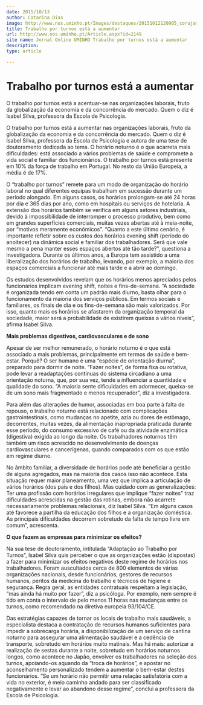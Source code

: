 ```yaml
---
date: 2015/10/13
author: Catarina Dias
image: http://www.nos.uminho.pt/Images/destaques/20151012120905_corujamincfab519462.jpg
title: Trabalho por turnos está a aumentar
url: http://www.nos.uminho.pt/Article.aspx?id=2149
site name: Jornal Online UMINHO Trabalho por turnos está a aumentar
description: 
type: article

---
```

# Trabalho por turnos está a aumentar




O trabalho por turnos está a acentuar-se nas organizações laborais, fruto da globalização da economia e da concorrência do mercado. Quem o diz é Isabel Silva, professora da Escola de Psicologia.

O trabalho por turnos está a aumentar nas organizações laborais, fruto da globalização da economia e da concorrência do mercado. Quem o diz é Isabel Silva, professora da Escola de Psicologia  e autora de uma tese de doutoramento dedicada ao tema. O horário noturno é o que acarreta mais dificuldades: está associado a vários problemas de saúde e compromete a vida social e familiar dos funcionários. O trabalho por turnos está presente em 10% da força de trabalho em Portugal. No resto da União Europeia, a média é de 17%.



O “trabalho por turnos” remete para um modo de organização do horário laboral no qual diferentes equipas trabalham em sucessão durante um período alongado. Em alguns casos, os horários prolongam-se até 24 horas por dia e 365 dias por ano, como em hospitais ou serviços de hotelaria. A extensão dos horários também se verifica em alguns setores industriais, devido à impossibilidade de interromper o processo produtivo, bem como em grandes superfícies comerciais, muitas vezes abertas até à meia-noite, por “motivos meramente económicos”. “Quanto a este último cenário, é importante refletir sobre os custos dos horários evening shift (período do anoitecer) na dinâmica social e familiar dos trabalhadores. Será que vale mesmo a pena manter esses espaços abertos até tão tarde?”, questiona a investigadora. Durante os últimos anos, a Europa tem assistido a uma liberalização dos horários de trabalho, levando, por exemplo, a maioria dos espaços comerciais a funcionar até mais tarde e a abrir ao domingo.



Os estudos desenvolvidos revelam que os horários menos apreciados pelos funcionários implicam evening shift, noites e fins-de-semana. “A sociedade é organizada tendo em conta um padrão mais diurno, basta olhar para o funcionamento da maioria dos serviços públicos. Em termos sociais e familiares, os finais de dia e os fins-de-semana são mais valorizados. Por isso, quanto mais os horários se afastarem da organização temporal da sociedade, maior será a probabilidade de existirem queixas a vários níveis”, afirma Isabel Silva.



**Mais problemas digestivos, cardiovasculares e de sono** 



Apesar de ser melhor remunerado, o horário noturno é o que está associado a mais problemas, principalmente em termos de saúde e bem-estar. Porquê? O ser humano é uma “espécie de orientação diurna”, preparado para dormir de noite. “Fazer noites”, de forma fixa ou rotativa, pode levar a readaptações contínuas do sistema circadiano a uma orientação noturna, que, por sua vez, tende a influenciar a quantidade e qualidade do sono. “A maioria sente dificuldades em adormecer, queixa-se de um sono mais fragmentado e menos recuperador”, diz a investigadora.



Para além das alterações de humor, associadas em boa parte à falta de repouso, o trabalho noturno está relacionado com complicações gastrointestinais, como mudanças no apetite, azia ou dores de estômago, decorrentes, muitas vezes, da alimentação inapropriada praticada durante esse período, do consumo excessivo de café ou da atividade enzimática (digestiva) exigida ao longo da noite. Os trabalhadores noturnos têm também um risco acrescido no desenvolvimento de doenças cardiovasculares e cancerígenas, quando comparados com os que estão em regime diurno.



No âmbito familiar, a diversidade de horários pode até beneficiar a gestão de alguns agregados, mas na maioria dos casos isso não acontece. Esta situação requer maior planeamento, uma vez que implica a articulação de vários horários (dos pais e dos filhos). Mas cuidado com as generalizações: Ter uma profissão com horários irregulares que implique “fazer noites” traz dificuldades acrescidas na gestão das rotinas, embora não acarrete necessariamente problemas relacionais, diz Isabel Silva. “Em alguns casos até favorece a partilha da educação dos filhos e a organização doméstica. As principais dificuldades decorrem sobretudo da falta de tempo livre em comum”, acrescenta.



**O que fazem as empresas para minimizar os efeitos?** 



Na sua tese  de doutoramento, intitulada “Adaptação ao Trabalho por Turnos”, Isabel Silva quis perceber o que as organizações estão (dispostas) a fazer para minimizar os efeitos negativos deste regime de horários nos trabalhadores. Foram auscultados cerca de 800 elementos de várias organizações nacionais, desde funcionários, gestores de recursos humanos, peritos da medicina do trabalho e técnicos de higiene e segurança. Regra geral, as entidades contratuais respeitam a legislação, “mas ainda há muito por fazer”, diz a psicóloga. Por exemplo, nem sempre é tido em conta o intervalo de pelo menos 11 horas nas mudanças entre os turnos, como recomendado na diretiva europeia 93/104/CE.



Das estratégias capazes de tornar os locais de trabalho mais saudáveis, a especialista destaca a contratação de recursos humanos suficientes para impedir a sobrecarga horária, a disponibilização de um serviço de cantina noturno para assegurar uma alimentação saudável e a cedência de transporte, sobretudo em horários muito matinais. Mas há mais: autorizar a realização de sestas durante a noite, sobretudo em horários noturnos longos, como acontece no Japão, envolver os trabalhadores na seleção dos turnos, apoiando-os aquando da “troca de horários”, e apostar no aconselhamento personalizado tendem a aumentar o bem-estar destes funcionários. “Se um horário não permitir uma relação satisfatória com a vida no exterior, é meio caminho andado para ser classificado negativamente e levar ao abandono desse regime”, conclui a professora da Escola de Psicologia.
